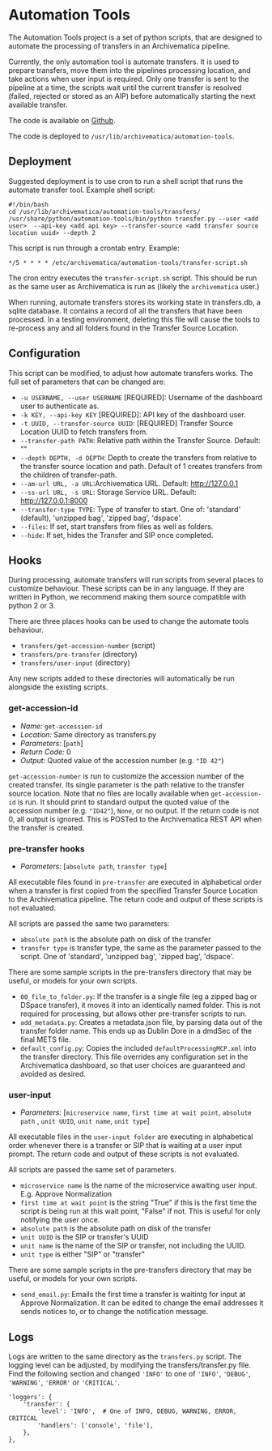 Automation Tools
================

The Automation Tools project is a set of python scripts, that are designed to automate the processing of transfers in an Archivematica pipeline.

Currently, the only automation tool is automate transfers.  It is used to prepare transfers, move them into the pipelines processing location, and take actions when user input is required.  Only one transfer is sent to the pipeline at a time, the scripts wait until the current transfer is resolved (failed, rejected or stored as an AIP) before automatically starting the next available transfer. 

The code is available on [Github](http://github.com/artefactual/automation-tools).

The code is deployed to `/usr/lib/archivematica/automation-tools`.

Deployment
----------

Suggested deployment is to use cron to run a shell script that runs the automate transfer tool. Example shell script:

    #!/bin/bash
    cd /usr/lib/archivematica/automation-tools/transfers/
    /usr/share/python/automation-tools/bin/python transfer.py --user <add user>  --api-key <add api key> --transfer-source <add transfer source location uuid> --depth 2

This script is run through a crontab entry. Example:

    */5 * * * * /etc/archivematica/automation-tools/transfer-script.sh

The cron entry executes the `transfer-script.sh` script. This should be run as the same user as Archivematica is run as (likely the `archivematica` user.)

When running, automate transfers stores its working state in transfers.db, a sqlite database.  It contains a record of all the transfers that have been processed.  In a testing environment, deleting this file will cause the tools to re-process any and all folders found in the Transfer Source Location. 

Configuration
-------------

This script can be modified, to adjust how automate transfers works.  The full set of parameters that can be changed are:

* `-u USERNAME, --user USERNAME` [REQUIRED]: Username of the dashboard user to authenticate as.
* `-k KEY, --api-key KEY` [REQUIRED]: API key of the dashboard user.
* `-t UUID, --transfer-source UUID`: [REQUIRED] Transfer Source Location UUID to fetch transfers from.
* `--transfer-path PATH`: Relative path within the Transfer Source. Default: ""
* `--depth DEPTH, -d DEPTH`: Depth to create the transfers from relative to the transfer source location and path. Default of 1 creates transfers from the children of transfer-path.
* `--am-url URL, -a URL`:Archivematica URL. Default: http://127.0.0.1
* `--ss-url URL, -s URL`: Storage Service URL. Default: http://127.0.0.1:8000
* `--transfer-type TYPE`: Type of transfer to start. One of: 'standard' (default), 'unzipped bag', 'zipped bag', 'dspace'.
* `--files`: If set, start transfers from files as well as folders.
* `--hide`: If set, hides the Transfer and SIP once completed.

Hooks
-----

During processing, automate transfers will run scripts from several places to customize behaviour. These scripts can be in any language. If they are written in Python, we recommend making them source compatible with python 2 or 3.

There are three places hooks can be used to change the automate tools behaviour.

* `transfers/get-accession-number` (script)
* `transfers/pre-transfer` (directory)
* `transfers/user-input` (directory)

Any new scripts added to these directories will automatically be run alongside the existing scripts.

### get-accession-id

* _Name:_ `get-accession-id`
* _Location:_ Same directory as transfers.py
* _Parameters:_ [`path`]
* _Return Code:_ 0
* _Output:_ Quoted value of the accession number (e.g. `"ID 42"`)

`get-accession-number` is run to customize the accession number of the created transfer. Its single parameter is the path relative to the transfer source location.  Note that no files are locally available when `get-accession-id` is run. It should print to standard output the quoted value of the accession number (e.g. `"ID42"`), `None`, or no output. If the return code is not 0, all output is ignored. This is POSTed to the Archivematica REST API when the transfer is created.

### pre-transfer hooks

* _Parameters:_ [`absolute path`, `transfer type`]

All executable files found in `pre-transfer` are executed in alphabetical order when a transfer is first copied from the specified Transfer Source Location to the Archivematica pipeline. The return code and output of these scripts is not evaluated.

All scripts are passed the same two parameters:

* `absolute path` is the absolute path on disk of the transfer
* `transfer type` is transfer type, the same as the parameter passed to the script. One of 'standard', 'unzipped bag', 'zipped bag', 'dspace'.

There are some sample scripts in the pre-transfers directory that may be useful, or models for your own scripts.

* `00_file_to_folder.py`: If the transfer is a single file (eg a zipped bag or DSpace transfer), it moves it into an identically named folder. This is not required for processing, but allows other pre-transfer scripts to run.
* `add_metadata.py`: Creates a metadata.json file, by parsing data out of the transfer folder name.  This ends up as Dublin Dore in a dmdSec of the final METS file.
* `default_config.py`: Copies the included `defaultProcessingMCP.xml` into the transfer directory. This file overrides any configuration set in the Archivematica dashboard, so that user choices are guaranteed and avoided as desired.

### user-input

* _Parameters:_ [`microservice name`, `first time at wait point`, `absolute path` , `unit UUID`, `unit name`, `unit type`]

All executable files in the `user-input folder` are executing in alphabetical order whenever there is a transfer or SIP that is waiting at a user input prompt. The return code and output of these scripts is not evaluated.

All scripts are passed the same set of parameters.

* `microservice name` is the name of the microservice awaiting user input. E.g. Approve Normalization
* `first time at wait point` is the string "True" if this is the first time the script is being run at this wait point, "False" if not. This is useful for only notifying the user once.
* `absolute path` is the absolute path on disk of the transfer
* `unit UUID` is the SIP or transfer's UUID
* `unit name` is the name of the SIP or transfer, not including the UUID.
* `unit type` is either "SIP" or "transfer"

There are some sample scripts in the pre-transfers directory that may be useful, or models for your own scripts.

* `send_email.py`: Emails the first time a transfer is waitintg for input at Approve Normalization.  It can be edited to change the email addresses it sends notices to, or to change the notification message.

Logs
----

Logs are written to the same directory as the `transfers.py` script. The logging level can be adjusted, by modifying the transfers/transfer.py file. Find the following section and changed `'INFO'` to one of `'INFO'`, `'DEBUG'`, `'WARNING'`, `'ERROR'` or `'CRITICAL'`.

    'loggers': {
        'transfer': {
            'level': 'INFO',  # One of INFO, DEBUG, WARNING, ERROR, CRITICAL
            'handlers': ['console', 'file'],
        },
    },
